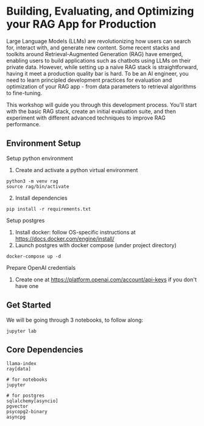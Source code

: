 # Building, Evaluating, and Optimizing your RAG App for Production

Large Language Models (LLMs) are revolutionizing how users can search for, interact with, and generate new content. Some recent stacks and toolkits around Retrieval-Augmented Generation (RAG) have emerged, enabling users to build applications such as chatbots using LLMs on their private data. However, while setting up a naive RAG stack is straightforward, having it meet a production quality bar is hard. To be an AI engineer, you need to learn principled development practices for evaluation and optimization of your RAG app - from data parameters to retrieval algorithms to fine-tuning.

This workshop will guide you through this development process. You'll start with the basic RAG stack, create an initial evaluation suite, and then experiment with different advanced techniques to improve RAG performance.

## Environment Setup
Setup python environment
1. Create and activate a python virtual environment
```
python3 -m venv rag
source rag/bin/activate
```
2. Install dependencies
```
pip install -r requirements.txt 
```

Setup postgres
1. Install docker: follow OS-specific instructions at https://docs.docker.com/engine/install/
2. Launch postgres with docker compose (under project directory)
```
docker-compose up -d
```

Prepare OpenAI credentials 
1. Create one at https://platform.openai.com/account/api-keys if you don't have one

## Get Started
We will be going through 3 notebooks, to follow along:
```
jupyter lab
```


## Core Dependencies
```
llama-index
ray[data]

# for notebooks
jupyter

# for postgres
sqlalchemy[asyncio]
pgvector
psycopg2-binary
asyncpg
```
